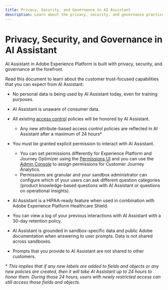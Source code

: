 ```yaml
---
title: Privacy, Security, and Governance in AI Assistant
description: Learn about the privacy, security, and governance practices for AI Assistant.
---
```

# Privacy, Security, and Governance in AI Assistant

AI Assistant in Adobe Experience Platform is built with privacy, security, and governance at the forefront.

Read this document to learn about the customer trust-focused capabilities that you can expect from AI Assistant:

* No personal data is being used by AI Assistant today, even for training purposes.
* AI Assistant is unaware of consumer data.
* All existing [access control](https://experienceleague.adobe.com/en/docs/experience-platform/access-control/home) policies will be honored by AI Assistant.

  * Any new attribute-based access control policies are reflected in AI Assistant after a maximum of 24 hours&ast;

* You must be granted explicit permission to interact with AI Assistant.

  * You can set permissions differently for Experience Platform and Journey Optimizer using the [Permissions UI](https://experienceleague.adobe.com/en/docs/experience-platform/access-control/abac/permissions-ui/browse) and you can use the [Admin Console](https://experienceleague.adobe.com/en/docs/experience-platform/access-control/ui/browse) to assign permissions for Customer Journey Analytics.
  * Permissions are granular and your sandbox administrator can configure which of your users can ask different question categories (product knowledge-based questions with AI Assistant or questions on operational insights).

* AI Assistant is a HIPAA-ready feature when used in combination with Adobe Experience Platform Healthcare Shield.
* You can view a log of your previous interactions with AI Assistant with a 30-day retention policy.
* AI Assistant is grounded in sandbox-specific data and public Adobe documentation when answering to user prompts. Data is not shared across sandboxes.
* Prompts that you provide to AI Assistant are not shared to other customers.

&ast; *This implies that if any new labels are added to fields and objects or any new policies are created, then it will take AI Assistant up to 24 hours to honor them. During those 24 hours, users with newly restricted access can still access those fields and objects.*


